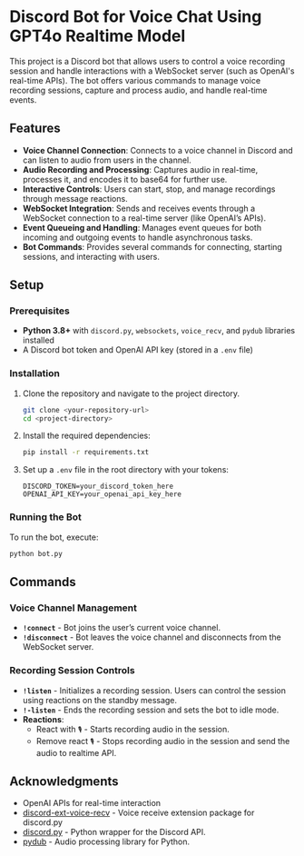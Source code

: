 # Discord Bot for Voice Chat Using GPT4o Realtime Model

This project is a Discord bot that allows users to control a voice recording session and handle interactions with a WebSocket server (such as OpenAI's real-time APIs). The bot offers various commands to manage voice recording sessions, capture and process audio, and handle real-time events.

## Features

- **Voice Channel Connection**: Connects to a voice channel in Discord and can listen to audio from users in the channel.
- **Audio Recording and Processing**: Captures audio in real-time, processes it, and encodes it to base64 for further use.
- **Interactive Controls**: Users can start, stop, and manage recordings through message reactions.
- **WebSocket Integration**: Sends and receives events through a WebSocket connection to a real-time server (like OpenAI’s APIs).
- **Event Queueing and Handling**: Manages event queues for both incoming and outgoing events to handle asynchronous tasks.
- **Bot Commands**: Provides several commands for connecting, starting sessions, and interacting with users.

## Setup

### Prerequisites

- **Python 3.8+** with `discord.py`, `websockets`, `voice_recv`, and `pydub` libraries installed
- A Discord bot token and OpenAI API key (stored in a `.env` file)

### Installation

1. Clone the repository and navigate to the project directory.
   ```bash
   git clone <your-repository-url>
   cd <project-directory>
   ```

2. Install the required dependencies:
   ```bash
   pip install -r requirements.txt
   ```

3. Set up a `.env` file in the root directory with your tokens:
   ```plaintext
   DISCORD_TOKEN=your_discord_token_here
   OPENAI_API_KEY=your_openai_api_key_here
   ```

### Running the Bot

To run the bot, execute:
```bash
python bot.py
```

## Commands

### Voice Channel Management
- **`!connect`** - Bot joins the user’s current voice channel.
- **`!disconnect`** - Bot leaves the voice channel and disconnects from the WebSocket server.

### Recording Session Controls
- **`!listen`** - Initializes a recording session. Users can control the session using reactions on the standby message.
- **`!-listen`** - Ends the recording session and sets the bot to idle mode.
- **Reactions**:
  - React with `🎙` - Starts recording audio in the session.
  - Remove react `🎙` - Stops recording audio in the session and send the audio to realtime API.

## Acknowledgments

- OpenAI APIs for real-time interaction
- [discord-ext-voice-recv](https://github.com/imayhaveborkedit/discord-ext-voice-recv) - Voice receive extension package for discord.py
- [discord.py](https://discordpy.readthedocs.io/) - Python wrapper for the Discord API.
- [pydub](https://github.com/jiaaro/pydub) - Audio processing library for Python.
